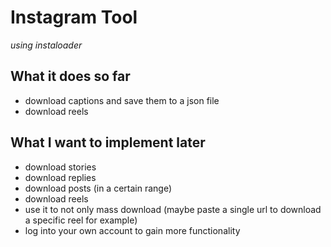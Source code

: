 # Instagram Tool
*using instaloader*

## What it does so far
- download captions and save them to a json file
- download reels

## What I want to implement later
- download stories
- download replies
- download posts (in a certain range)
- download reels
- use it to not only mass download (maybe paste a single url to download a specific reel for example)
- log into your own account to gain more functionality
